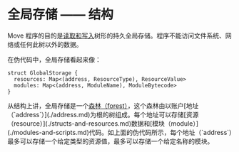 # 全局存储 —— 结构

Move 程序的目的是[读取和写入](./global-storage-operators.md)树形的持久全局存储。程序不能访问文件系统、网络或任何此树以外的数据。

在伪代码中，全局存储看起来像：

```move
struct GlobalStorage {
  resources: Map<(address, ResourceType), ResourceValue>
  modules: Map<(address, ModuleName), ModuleBytecode>
}
```

从结构上讲，全局存储是一个[森林（forest）](https://en.wikipedia.org/wiki/Tree_(graph_theory))，这个森林由以账户[地址（`address`）](./address.md)为根的树组成。每个地址可以存储[资源（resource）](./structs-and-resources.md)数据和[模块（module）](./modules-and-scripts.md)代码。如上面的伪代码所示，每个地址（`address`）最多可以存储一个给定类型的资源值，最多可以存储一个给定名称的模块。
